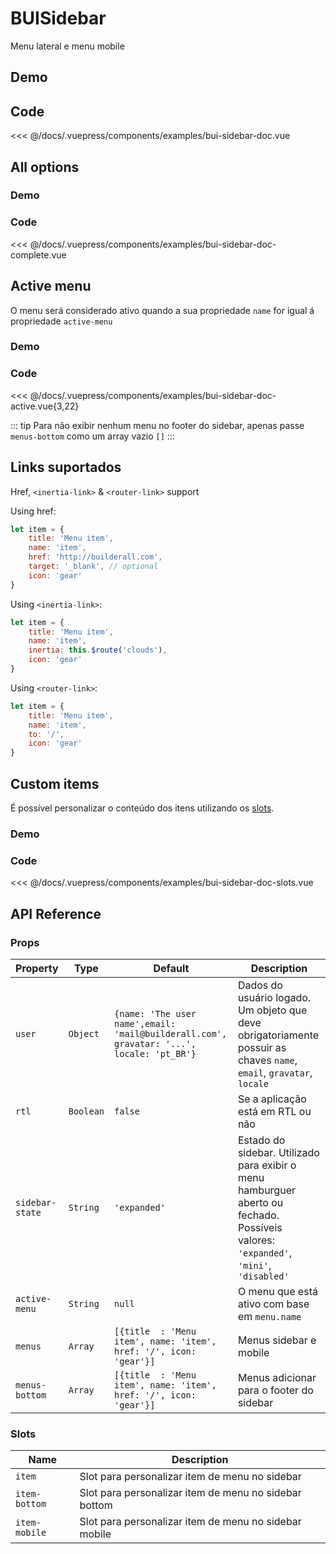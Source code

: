 # BUISidebar

Menu lateral e menu mobile

## Demo
<Demo componentName="examples-bui-sidebar-doc" />

## Code
<SourceCode>
<<< @/docs/.vuepress/components/examples/bui-sidebar-doc.vue
</SourceCode>

## All options

### Demo
<Demo componentName="examples-bui-sidebar-doc-complete" />

### Code
<SourceCode>
<<< @/docs/.vuepress/components/examples/bui-sidebar-doc-complete.vue
</SourceCode>

## Active menu
O menu será considerado ativo quando a sua propriedade `name` for igual á propriedade `active-menu`

### Demo
<Demo componentName="examples-bui-sidebar-doc-active" />

### Code
<SourceCode>
<<< @/docs/.vuepress/components/examples/bui-sidebar-doc-active.vue{3,22}
</SourceCode>

::: tip
Para não exibir nenhum menu no footer do sidebar, apenas passe `menus-bottom` como um array vazio `[]`
:::

## Links suportados
Href, `<inertia-link>` & `<router-link>` support

Using href:
```js {4,5}
let item = {
	title: 'Menu item',
	name: 'item', 
	href: 'http://builderall.com',
	target: '_blank', // optional
	icon: 'gear'
}
```
Using `<inertia-link>`:
```js {4}
let item = {
	title: 'Menu item',
	name: 'item', 
	inertia: this.$route('clouds'),
	icon: 'gear'
}
```
Using `<router-link>`:
```js {4}
let item = {
	title: 'Menu item',
	name: 'item', 
	to: '/',
	icon: 'gear'
}
```

## Custom items
É possível personalizar o conteúdo dos itens utilizando os [slots](#slots).
### Demo
<Demo componentName="examples-bui-sidebar-doc-slots" />

### Code
<SourceCode>
<<< @/docs/.vuepress/components/examples/bui-sidebar-doc-slots.vue
</SourceCode>

## API Reference

### Props
| Property | Type | Default | Description |
| -------- | ---- | ------- | ----------- |
| `user` | `Object` | `{name: 'The user name',email: 'mail@builderall.com', gravatar: '...', locale: 'pt_BR'}` | Dados do usuário logado. Um objeto que deve obrigatoriamente possuir as chaves `name`, `email`, `gravatar`, `locale`  |
| `rtl` | `Boolean` | `false` | Se a aplicação está em RTL ou não |
| `sidebar-state` | `String` | `'expanded'` | Estado do sidebar. Utilizado para exibir o menu hamburguer aberto ou fechado. Possíveis valores: `'expanded'`, `'mini'`, `'disabled'` |
| `active-menu` | `String` | `null` | O menu que está ativo com base em `menu.name`|
| `menus` | `Array` | `[{title  : 'Menu item', name: 'item', href: '/', icon: 'gear'}]` | Menus sidebar e mobile |
| `menus-bottom` | `Array` | `[{title  : 'Menu item', name: 'item', href: '/', icon: 'gear'}]` | Menus adicionar para o footer do sidebar |


### Slots
| Name | Description |
| -------- | ----------- |
| `item` | Slot para personalizar item de menu no sidebar |
| `item-bottom` | Slot para personalizar item de menu no sidebar bottom |
| `item-mobile` | Slot para personalizar item de menu no sidebar mobile |

